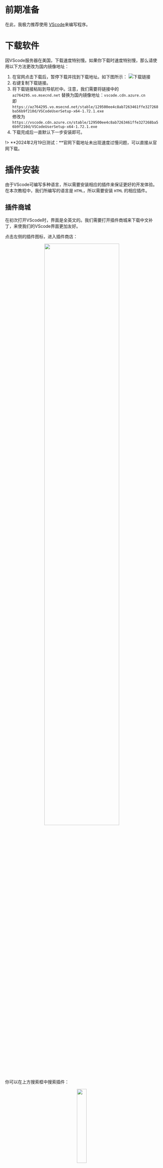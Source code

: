 # 前期准备

在此，我极力推荐使用 [VScode](https://code.visualstudio.com/)来编写程序。

# 下载软件

因VScode服务器在美国，下载速度特别慢。如果你下载时速度特别慢，那么请使用以下方法更改为国内镜像地址：

1. 在官网点击下载后，暂停下载并找到下载地址。如下图所示：
![下载链接](https://s11.ax1x.com/2024/02/19/pFJqzQI.png)
2. 右键复制下载链接。
3. 将下载链接粘贴到导航栏中。注意，我们需要将链接中的 `az764295.vo.msecnd.net` 替换为国内镜像地址：`vscode.cdn.azure.cn`  
即 `https://az764295.vo.msecnd.net/stable/129500ee4c8ab7263461ffe327268ba56b9f210d/VSCodeUserSetup-x64-1.72.1.exe`  
修改为 `https://vscode.cdn.azure.cn/stable/129500ee4c8ab7263461ffe327268ba56b9f210d/VSCodeUserSetup-x64-1.72.1.exe`
4. 下载完成后一直默认下一步安装即可。

!> **2024年2月19日测试：**官网下载地址未出现速度过慢问题，可以直接从官网下载。

# 插件安装

由于VScode可编写多种语言，所以需要安装相应的插件来保证更好的开发体验。  
在本次教程中，我们所编写的语言是 `HTML`，所以需要安装 `HTML` 的相应插件。

## 插件商城
在初次打开VScode时，界面是全英文的。我们需要打开插件商城来下载中文补丁，来使我们的VScode界面更加友好。

点击左侧的插件图标，进入插件商店：

<div align="center">
    <img src="https://s11.ax1x.com/2024/02/19/pFJOe4e.jpg" width="70%">
</div>

你可以在上方搜索框中搜索插件：

<div align="center">
    <img src="https://s11.ax1x.com/2024/02/19/pFJLwTO.png" width="25%">
</div>

在搜索到插件后点击 `安装` 或 `install` 即可。

## Chinese (Simplified)

此插件可以将VScode界面汉化，以保证你更好的开发体验。在安装完毕后，根据**右下角**提示重启VScode即可。

<div align="center">
    <img src="https://s11.ax1x.com/2024/02/19/pFJLLn0.png" width="70%">
</div>

## Auto Rename Tag

此插件可以自动修改标签名，在修改开始标签时，结束标签也会一同更改。

<div align="center">
    <img src="https://s11.ax1x.com/2024/02/19/pFJLbXq.png" width="70%">
</div>

## Auto Close Tag

此插件可以自动闭合标签，在打出开始标签后会自动跟上结束标签，避免了手动闭合标签的麻烦。

<div align="center">
    <img src="https://s11.ax1x.com/2024/02/19/pFJLHcn.png" width="70%">
</div>

## Live Server

此插件可以在保存代码的时候自动刷新网页预览，方便我们进行预览，也养成了随手 <kbd>**Ctrl**</kbd> **+** <kbd>**S**</kbd> 保存的习惯。

<div align="center">
    <img src="https://s11.ax1x.com/2024/02/19/pFJL71s.png" width="70%">
</div>

## Prettier

此插件可以自动格式化代码，使代码更加规范。

!> 注意！此插件<font style="color:#ff6666;font-weight: bold;">非常不推荐</font>初学者使用。在刚开始学习时，我们必须自己熟练掌握代码的格式化，而不是借助插件。

<div align="center">
    <img src="https://s11.ax1x.com/2024/02/19/pFJLTpj.png" width="70%">
</div>

安装好这个插件后，我们需要做几个简单的设置才能使此插件生效。

按下 <kbd>**Ctrl**</kbd> **+** <kbd>**,**</kbd> 或点击左下角小齿轮打开设置。

依次点击 `文本编辑器` > `格式化` > `Formate On Save`。

<div align="center">
    <img src="https://s11.ax1x.com/2024/02/19/pFJOZND.png" width="70%">
</div>

设置完后，回到VScode界面，打开任意一个html文件，右键空白处，选择 `使用…格式化文档`。

<div align="center">
    <img src="https://s11.ax1x.com/2024/02/19/pFJOlut.png" width="70%">
</div>

然后选择 `配置默认格式化程序…` > `Prettier - Code formatter` 即可完成设置。

<div align="center">
    <img src="https://s11.ax1x.com/2024/02/19/pFJOJUS.png" width="70%">
</div>

?> 现在，当你按下 <kbd>**Ctrl**</kbd> **+** <kbd>**S**</kbd> 时，代码就会自动格式化啦~

# VScode 快捷键

## 快速复制一行

将光标移至需要复制的行，按下如下快捷键即可复制：  
<font style="color:#42b983;font-weight: bold;">快捷键：</font><kbd>**Shift**</kbd> **+** <kbd>**alt**</kbd> **+** <kbd>**↑**</kbd> / <kbd>**↓**</kbd>

<div align="center">
    <img src="https://pic.imgdb.cn/item/65d24e029f345e8d03ce3ae8.gif">
</div>

## 选定多个相同的单词

<font style="color:#42b983;font-weight: bold;">快捷键：</font><kbd>**Ctrl**</kbd> **+** <kbd>**D**</kbd>
先双击选定一个单词，然后按下 <kbd>**Ctrl**</kbd> **+** <kbd>**D**</kbd> 可以往下依次选择相同的单词。这样同时修改相同的单词就非常方便。

<div align="center">
    <img src="https://pic.imgdb.cn/item/65d24e029f345e8d03ce3a91.gif">
</div>

## 添加多个光标

<font style="color:#42b983;font-weight: bold;">快捷键：</font><kbd>**Ctrl**</kbd> **+** <kbd>**Alt**</kbd> **+** <kbd>**↑**</kbd> / <kbd>**↓**</kbd>

<div align="center">
    <img src="https://pic.imgdb.cn/item/65d24e029f345e8d03ce3b18.gif" width="50%">
</div>

## 选择某个区块

可以选择一个区块进行操作。  
<font style="color:#42b983;font-weight: bold;">快捷键：</font><kbd>**Shift**</kbd> **+** <kbd>**Alt**</kbd> **+** <kbd>**拖动鼠标**</kbd>

<div align="center">
    <img src="https://pic.imgdb.cn/item/65d24e029f345e8d03ce39b9.gif">
</div>